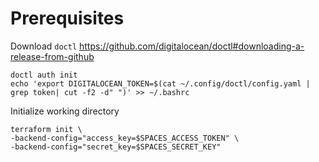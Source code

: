 # Prerequisites
Download `doctl` https://github.com/digitalocean/doctl#downloading-a-release-from-github
```
doctl auth init
echo 'export DIGITALOCEAN_TOKEN=$(cat ~/.config/doctl/config.yaml | grep token| cut -f2 -d" ")' >> ~/.bashrc
```
Initialize working directory
```
terraform init \
-backend-config="access_key=$SPACES_ACCESS_TOKEN" \
-backend-config="secret_key=$SPACES_SECRET_KEY"
```